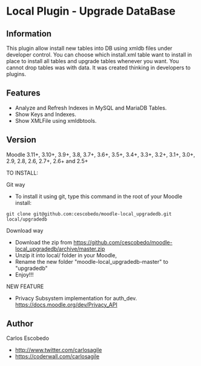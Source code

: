 Local Plugin - Upgrade DataBase
======================

Information
-----------

This plugin allow install new tables into DB using xmldb files under developer control.
You can choose which install.xml table want to install in place to install all tables and
upgrade tables whenever you want.
You cannot drop tables was with data.
It was created thinking in developers to plugins.

Features
------------------
- Analyze and Refresh Indexes in MySQL and MariaDB Tables.
- Show Keys and Indexes.
- Show XMLFile using xmldbtools.

Version
-------
Moodle 3.11+, 3.10+, 3.9+, 3.8, 3.7+, 3.6+, 3.5+, 3.4+, 3.3+, 3.2+, 3.1+, 3.0+, 2.9, 2.8, 2.6, 2.7+, 2.6+ and 2.5+

TO INSTALL:

Git way
- To install it using git, type this command in the root of your Moodle install:
```
git clone git@github.com:cescobedo/moodle-local_upgradedb.git local/upgradedb
```

Download way
- Download the zip from <https://github.com/cescobedo/moodle-local_upgradedb/archive/master.zip>
- Unzip it into  local/ folder in your Moodle,
- Rename the new folder "moodle-local_upgradedb-master" to "upgradedb"
- Enjoy!!!

NEW FEATURE
- Privacy Subsystem implementation for auth_dev. <https://docs.moodle.org/dev/Privacy_API>

Author
------
Carlos Escobedo
- <http://www.twitter.com/carlosagile>
- <https://coderwall.com/carlosagile>
